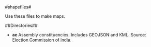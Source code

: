 #shapefiles#

Use these files to make maps.

##Directories##
- **ac** Assembly constituencies. Includes GEOJSON and KML. Source: [Election Commission of India](http://psleci.nic.in/).